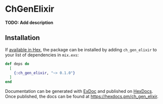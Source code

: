 # ChGenElixir

**TODO: Add description**

## Installation

If [available in Hex](https://hex.pm/docs/publish), the package can be installed
by adding `ch_gen_elixir` to your list of dependencies in `mix.exs`:

```elixir
def deps do
  [
    {:ch_gen_elixir, "~> 0.1.0"}
  ]
end
```

Documentation can be generated with [ExDoc](https://github.com/elixir-lang/ex_doc)
and published on [HexDocs](https://hexdocs.pm). Once published, the docs can
be found at <https://hexdocs.pm/ch_gen_elixir>.

